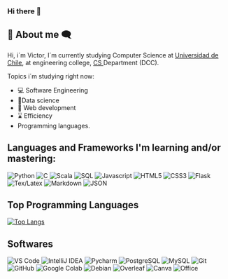 ### Hi there 👋

## 💬 About me 🗨️
Hi, i´m Victor, I´m currently studying Computer Science at <a href='https://uchile.cl'>Universidad de Chile</a>, at engineering college,  <a href='https://www.dcc.uchile.cl'> CS </a>Department (DCC). 

Topics i´m studying right now:
- 💻 Software Engineering 
- 🔢Data science
- 📶 Web development
- ⌛ Efficiency
- Programming languages.

## Languages and Frameworks I'm learning and/or mastering:

![Python](https://img.shields.io/badge/Python-14354C?style=for-the-badge&logo=python&logoColor=white)
![C](https://img.shields.io/badge/C-00599C?style=for-the-badge&logo=c&logoColor=white)
![Scala](https://img.shields.io/badge/Scala-DC322F?style=for-the-badge&logo=scala&logoColor=white)
![SQL](https://github.com/TheMilanMiracle/TheMilanMiracle/assets/128413050/8697c546-ea82-4b01-8450-8a32ef8064c5)
![Javascript](https://img.shields.io/badge/JavaScript-323330?style=for-the-badge&logo=javascript&logoColor=F7DF1E)
![HTML5](https://img.shields.io/badge/HTML5-E34F26?style=for-the-badge&logo=html5&logoColor=white)
![CSS3](https://img.shields.io/badge/CSS3-1572B6?style=for-the-badge&logo=css3&logoColor=white)
![Flask](https://img.shields.io/badge/Flask-000000?style=for-the-badge&logo=flask&logoColor=white)
![Tex/Latex](https://img.shields.io/badge/LaTeX-47A141?style=for-the-badge&logo=LaTeX&logoColor=white)
![Markdown](https://img.shields.io/badge/Markdown-000000?style=for-the-badge&logo=markdown&logoColor=white)
![JSON](https://img.shields.io/badge/json-5E5C5C?style=for-the-badge&logo=json&logoColor=white)

## Top Programming Languages
[![Top Langs](https://github-readme-stats.vercel.app/api/top-langs/?username=gitonina&layout=compact)](https://github.com/gitonina/github-readme-stats)

## Softwares 
![VS Code](https://img.shields.io/badge/VS_Code-0078D4?style=for-the-badge&logo=visual%20studio%20code&logoColor=white)
![IntelliJ IDEA](https://img.shields.io/badge/IntelliJIDEA-000000.svg?style=for-the-badge&logo=intellij-idea&logoColor=white)
![Pycharm](https://img.shields.io/badge/Pycharm-D83B01?style=for-the-badge&logo=pycharm&logoColor=white)
![PostgreSQL](https://img.shields.io/badge/PostgreSQL-316192?style=for-the-badge&logo=postgresql&logoColor=white)
![MySQL](https://img.shields.io/badge/MySQL-316192?style=for-the-badge&logo=mysql&logoColor=white)
![Git](https://img.shields.io/badge/git-%23F05033.svg?style=for-the-badge&logo=git&logoColor=white)
![GitHub](https://img.shields.io/badge/github-%23121011.svg?style=for-the-badge&logo=github&logoColor=white)
![Google Colab](https://img.shields.io/badge/Colab-F9AB00?style=for-the-badge&logo=googlecolab&color=525252)
![Debian](https://img.shields.io/badge/Debian-A81D33?style=for-the-badge&logo=debian&logoColor=white)
![Overleaf](https://img.shields.io/badge/Overleaf-47A141?style=for-the-badge&logo=Overleaf&logoColor=white)
![Canva](https://img.shields.io/badge/Canva-%2300C4CC.svg?style=for-the-badge&logo=Canva&logoColor=white)
![Office](https://img.shields.io/badge/Office-D83B01?style=for-the-badge&logo=microsoft-office&logoColor=white)


